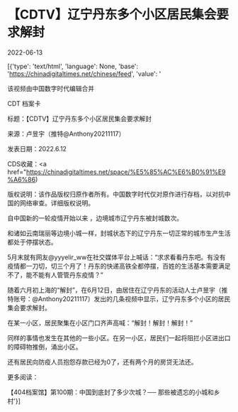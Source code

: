 # 【CDTV】辽宁丹东多个小区居民集会要求解封

2022-06-13

[{'type': 'text/html', 'language': None, 'base': 'https://chinadigitaltimes.net/chinese/feed', 'value': '













该视频由中国数字时代编辑合并



CDT 档案卡

标题：【CDTV】辽宁丹东多个小区居民集会要求解封

来源：卢昱宇（推特@Anthony20211117）

发表日期：2022.6.12

CDS收藏：<a href="https://chinadigitaltimes.net/space/%E5%85%AC%E6%B0%91%E9%A6%86)

版权说明：该作品版权归原作者所有。中国数字时代仅对原作进行存档，以对抗中国的网络审查。详细版权说明。





自中国新的一轮疫情开始以来 ，边境城市辽宁丹东被封城数次。

和诸如云南瑞丽等边境小城一样，封城状态下的辽宁丹东一切正常的城市生产生活都处于停摆状态。

5月末就有网友@yyyelir_ww在社交媒体平台上喊话：“求求看看丹东吧。有没有疫情都一刀切，切三个月了！丹东的快递高铁全都停摆，百姓的生活基本需要满足不了，能不能有人管管丹东疫情？”

随着六月初上海的“解封”，在6月12日，由居住在辽宁丹东的活动人士卢昱宇（推特账号：@Anthony20211117）发出的几条视频中显示，辽宁丹东多个小区的居民集会要求解封。

在某一小区，居民聚集在小区门口齐声高喊：“解封！解封！解封！”

同样的事情也发生在其他的一些小区。在另一小区，居民们一起将阻拦小区进出口的障碍物推倒，涌出小区。

还有居民向防疫人员抱怨存款已经为0了，还有两个月的房贷无法还。

更多阅读：

【404档案馆】第100期：中国到底封了多少次城？── 那些被遗忘的小城和乡村'}]
